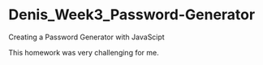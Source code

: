 # Denis_Week3_Password-Generator
Creating a Password Generator with JavaScipt

This homework was very challenging for me. 

